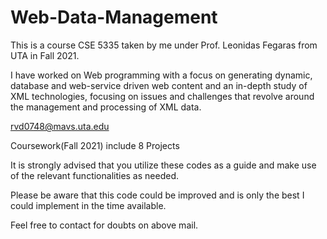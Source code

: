 # Web-Data-Management
This is a course CSE 5335 taken by me under Prof. Leonidas Fegaras from UTA in Fall 2021. 

I have worked on Web programming with a focus on generating dynamic, database and web-service driven web content and an in-depth study of XML technologies, focusing on issues and challenges that revolve around the management and processing of XML data.

rvd0748@mavs.uta.edu

Coursework(Fall 2021) include 8 Projects

It is strongly advised that you utilize these codes as a guide and make use of the relevant functionalities as needed.

Please be aware that this code could be improved and is only the best I could implement in the time available.

Feel free to contact for doubts on above mail.

